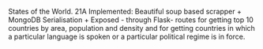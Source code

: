 States of the World. 21A
Implemented: Beautiful soup based scrapper + MongoDB Serialisation + Exposed - through Flask- routes for getting top 10 countries by area, population and density and for getting countries in which a particular language is spoken or a particular political regime is in force.
